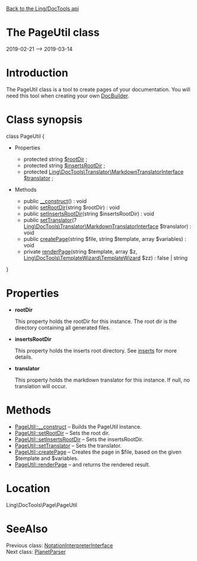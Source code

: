 [Back to the Ling/DocTools api](https://github.com/lingtalfi/DocTools/blob/master/doc/api/Ling/DocTools.md)



The PageUtil class
================
2019-02-21 --> 2019-03-14






Introduction
============

The PageUtil class is a tool to create pages of your documentation.
You will need this tool when creating your own [DocBuilder](https://github.com/lingtalfi/DocTools/blob/master/doc/api/Ling/DocTools/DocBuilder/DocBuilder.md).



Class synopsis
==============


class <span class="pl-k">PageUtil</span>  {

- Properties
    - protected string [$rootDir](#property-rootDir) ;
    - protected string [$insertsRootDir](#property-insertsRootDir) ;
    - protected [Ling\DocTools\Translator\MarkdownTranslatorInterface](https://github.com/lingtalfi/DocTools/blob/master/doc/api/Ling/DocTools/Translator/MarkdownTranslatorInterface.md) [$translator](#property-translator) ;

- Methods
    - public [__construct](https://github.com/lingtalfi/DocTools/blob/master/doc/api/Ling/DocTools/Page/PageUtil/__construct.md)() : void
    - public [setRootDir](https://github.com/lingtalfi/DocTools/blob/master/doc/api/Ling/DocTools/Page/PageUtil/setRootDir.md)(string $rootDir) : void
    - public [setInsertsRootDir](https://github.com/lingtalfi/DocTools/blob/master/doc/api/Ling/DocTools/Page/PageUtil/setInsertsRootDir.md)(string $insertsRootDir) : void
    - public [setTranslator](https://github.com/lingtalfi/DocTools/blob/master/doc/api/Ling/DocTools/Page/PageUtil/setTranslator.md)(?[Ling\DocTools\Translator\MarkdownTranslatorInterface](https://github.com/lingtalfi/DocTools/blob/master/doc/api/Ling/DocTools/Translator/MarkdownTranslatorInterface.md) $translator) : void
    - public [createPage](https://github.com/lingtalfi/DocTools/blob/master/doc/api/Ling/DocTools/Page/PageUtil/createPage.md)(string $file, string $template, array $variables) : void
    - private [renderPage](https://github.com/lingtalfi/DocTools/blob/master/doc/api/Ling/DocTools/Page/PageUtil/renderPage.md)(string $template, array $z, [Ling\DocTools\TemplateWizard\TemplateWizard](https://github.com/lingtalfi/DocTools/blob/master/doc/api/Ling/DocTools/TemplateWizard/TemplateWizard.md) $zz) : false | string

}




Properties
=============

- <span id="property-rootDir"><b>rootDir</b></span>

    This property holds the rootDir for this instance.
    The root dir is the directory containing all generated files.
    
    

- <span id="property-insertsRootDir"><b>insertsRootDir</b></span>

    This property holds the inserts root directory.
    See [inserts](https://github.com/lingtalfi/DocTools/blob/master/README.md#inserts) for more details.
    
    

- <span id="property-translator"><b>translator</b></span>

    This property holds the markdown translator for this instance.
    If null, no translation will occur.
    
    



Methods
==============

- [PageUtil::__construct](https://github.com/lingtalfi/DocTools/blob/master/doc/api/Ling/DocTools/Page/PageUtil/__construct.md) &ndash; Builds the PageUtil instance.
- [PageUtil::setRootDir](https://github.com/lingtalfi/DocTools/blob/master/doc/api/Ling/DocTools/Page/PageUtil/setRootDir.md) &ndash; Sets the root dir.
- [PageUtil::setInsertsRootDir](https://github.com/lingtalfi/DocTools/blob/master/doc/api/Ling/DocTools/Page/PageUtil/setInsertsRootDir.md) &ndash; Sets the insertsRootDir.
- [PageUtil::setTranslator](https://github.com/lingtalfi/DocTools/blob/master/doc/api/Ling/DocTools/Page/PageUtil/setTranslator.md) &ndash; Sets the translator.
- [PageUtil::createPage](https://github.com/lingtalfi/DocTools/blob/master/doc/api/Ling/DocTools/Page/PageUtil/createPage.md) &ndash; Creates the page in $file, based on the given $template and $variables.
- [PageUtil::renderPage](https://github.com/lingtalfi/DocTools/blob/master/doc/api/Ling/DocTools/Page/PageUtil/renderPage.md) &ndash; and returns the rendered result.





Location
=============
Ling\DocTools\Page\PageUtil


SeeAlso
==============
Previous class: [NotationInterpreterInterface](https://github.com/lingtalfi/DocTools/blob/master/doc/api/Ling/DocTools/Interpreter/NotationInterpreterInterface.md)<br>Next class: [PlanetParser](https://github.com/lingtalfi/DocTools/blob/master/doc/api/Ling/DocTools/PlanetParser/PlanetParser.md)<br>
